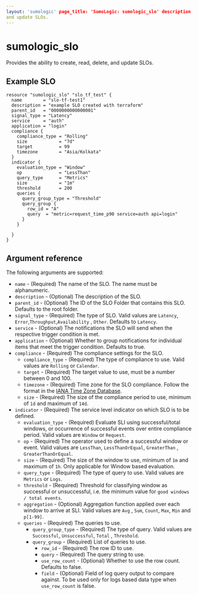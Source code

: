```yaml
---
layout: 'sumologic' page_title: 'SumoLogic: sumologic_slo' description: |- Provides the ability to create, read, delete,
and update SLOs.
---
```


# sumologic_slo

Provides the ability to create, read, delete, and update SLOs.

## Example SLO

```hcl
resource "sumologic_slo" "slo_tf_test" {
  name        = "slo-tf-test1"
  description = "example SLO created with terraform"
  parent_id   = "0000000000000001"
  signal_type = "Latency"
  service     = "auth"
  application = "login"
  compliance {
    compliance_type = "Rolling"
    size            = "7d"
    target          = 99
    timezone        = "Asia/Kolkata"
  }
  indicator {
    evaluation_type = "Window"
    op              = "LessThan"
    query_type      = "Metrics"
    size            = "1m"
    threshold       = 200
    queries {
      query_group_type = "Threshold"
      query_group {
        row_id = "A"
        query  = "metric=request_time_p90 service=auth api=login"
      }
    }

  }
}
```

## Argument reference

The following arguments are supported:

- `name` - (Required) The name of the SLO. The name must be alphanumeric.
- `description` - (Optional) The description of the SLO.
- `parent_id` - (Optional) The ID of the SLO Folder that contains this SLO. Defaults to the root folder.
- `signal_type` - (Required) The type of SLO. Valid values are `Latency`, `Error`,`Throughput`,`Availability`
  , `Other`. Defaults to `Latency`.
- `service` - (Optional) The notifications the SLO will send when the respective trigger condition is met.
- `application` - (Optional) Whether to group notifications for individual items that meet the trigger condition.
  Defaults to true.
- `compliance` - (Required) The compliance settings for the SLO.
    - `compliance_type` - (Required) The type of compliance to use. Valid values are `Rolling` or `Calendar`.
    - `target` - (Required) The target value to use, must be a number between 0 and 100.
    - `timezone` - (Required) Time zone for the SLO compliance. Follow the format in the [IANA Time Zone Database][3].
    - `size` - (Required) The size of the compliance period to use, minimum of `1d` and maximum of `14d`.
- `indicator` - (Required) The service level indicator on which SLO is to be defined.
    - `evaluation_type` - (Required) Evaluate SLI using successful/total windows, or occurrence of successful events
      over entire compliance period. Valid values are `Window` or `Request`.
    - `op` - (Required) The operator used to define a successful window or event. Valid values are `LessThan`, `LessThanOrEqual`, `GreaterThan`
      , `GreaterThanOrEqual`.
    - `size` - (Required) The size of the window to use, minimum of `1m` and maximum of `1h`. Only applicable for Window based evaluation.
    - `query_type` - (Required) The type of query to use. Valid values are `Metrics` or `Logs`.
    - `threshold` - (Required) Threshold for classifying window as successful or unsuccessful, i.e. the minimum value for `good windows / total events`.
    - `aggregation` - (Optional) Aggregation function applied over each window to arrive at SLI. Valid values are `Avg`
      , `Sum`, `Count`, `Max`, `Min` and `p[1-99]`.
    - `queries` - (Required) The queries to use.
        - `query_group_type` - (Required) The type of query. Valid values are `Successful`, `Unsuccessful`, `Total`
          , `Threshold`.
        - `query_group` - (Required) List of queries to use.
            - `row_id` - (Required) The row ID to use.
            - `query` - (Required) The query string to use.
            - `use_row_count` - (Optional) Whether to use the row count. Defaults to false.
            - `field` - (Optional) Field of log query output to compare against. To be used only for logs based data
              type when `use_row_count` is false.

[1]: https://help.sumologic.com/?cid=10020

[2]: slo_folder.html.markdown

[3]: https://en.wikipedia.org/wiki/List_of_tz_database_time_zones#List
